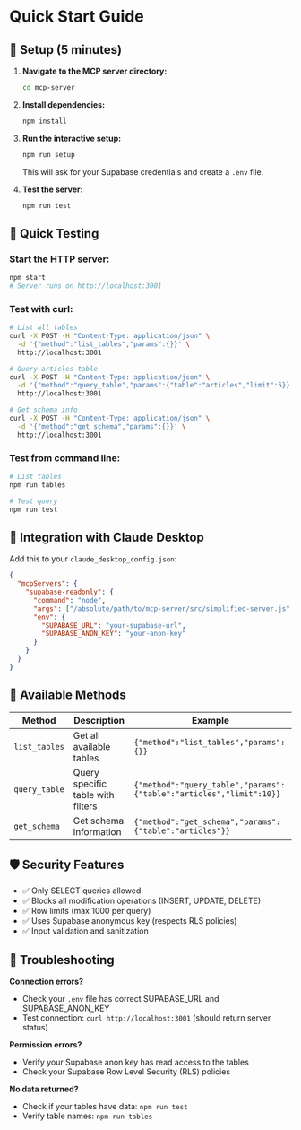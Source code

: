 # Quick Start Guide

## 🚀 Setup (5 minutes)

1. **Navigate to the MCP server directory:**
   ```bash
   cd mcp-server
   ```

2. **Install dependencies:**
   ```bash
   npm install
   ```

3. **Run the interactive setup:**
   ```bash
   npm run setup
   ```
   This will ask for your Supabase credentials and create a `.env` file.

4. **Test the server:**
   ```bash
   npm run test
   ```

## 🎯 Quick Testing

### Start the HTTP server:
```bash
npm start
# Server runs on http://localhost:3001
```

### Test with curl:
```bash
# List all tables
curl -X POST -H "Content-Type: application/json" \
  -d '{"method":"list_tables","params":{}}' \
  http://localhost:3001

# Query articles table
curl -X POST -H "Content-Type: application/json" \
  -d '{"method":"query_table","params":{"table":"articles","limit":5}}' \
  http://localhost:3001

# Get schema info
curl -X POST -H "Content-Type: application/json" \
  -d '{"method":"get_schema","params":{}}' \
  http://localhost:3001
```

### Test from command line:
```bash
# List tables
npm run tables

# Test query
npm run test
```

## 🔧 Integration with Claude Desktop

Add this to your `claude_desktop_config.json`:

```json
{
  "mcpServers": {
    "supabase-readonly": {
      "command": "node",
      "args": ["/absolute/path/to/mcp-server/src/simplified-server.js", "server"],
      "env": {
        "SUPABASE_URL": "your-supabase-url",
        "SUPABASE_ANON_KEY": "your-anon-key"
      }
    }
  }
}
```

## 📝 Available Methods

| Method | Description | Example |
|--------|-------------|---------|
| `list_tables` | Get all available tables | `{"method":"list_tables","params":{}}` |
| `query_table` | Query specific table with filters | `{"method":"query_table","params":{"table":"articles","limit":10}}` |
| `get_schema` | Get schema information | `{"method":"get_schema","params":{"table":"articles"}}` |

## 🛡️ Security Features

- ✅ Only SELECT queries allowed
- ✅ Blocks all modification operations (INSERT, UPDATE, DELETE)
- ✅ Row limits (max 1000 per query)
- ✅ Uses Supabase anonymous key (respects RLS policies)
- ✅ Input validation and sanitization

## 🐛 Troubleshooting

**Connection errors?**
- Check your `.env` file has correct SUPABASE_URL and SUPABASE_ANON_KEY
- Test connection: `curl http://localhost:3001` (should return server status)

**Permission errors?**
- Verify your Supabase anon key has read access to the tables
- Check your Supabase Row Level Security (RLS) policies

**No data returned?**
- Check if your tables have data: `npm run test`
- Verify table names: `npm run tables` 
